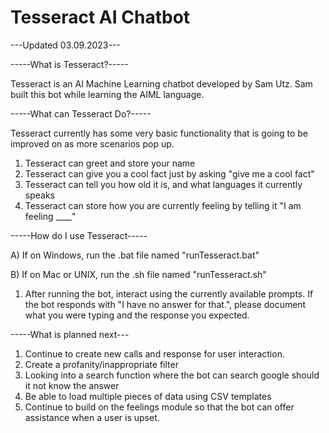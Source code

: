 # Tesseract AI Chatbot
---Updated 03.09.2023---

-----What is Tesseract?-----

Tesseract is an AI Machine Learning chatbot developed by Sam Utz. Sam built this bot while learning the AIML language.

-----What can Tesseract Do?----- 

Tesseract currently has some very basic functionality that is going to be improved on as more scenarios pop up.

1. Tesseract can greet and store your name
2. Tesseract can give you a cool fact just by asking "give me a cool fact"
3. Tesseract can tell you how old it is, and what languages it currently speaks
4. Tesseract can store how you are currently feeling by telling it "I am feeling ____"

-----How do I use Tesseract-----

A) If on Windows, run the .bat file named "runTesseract.bat"

B) If on Mac or UNIX, run the .sh file named "runTesseract.sh"

1. After running the bot, interact using the currently available prompts. If the bot responds with "I have no answer for
   that.", please document what you were typing and the response you expected.

-----What is planned next---
1. Continue to create new calls and response for user interaction.
2. Create a profanity/inappropriate filter
3. Looking into a search function where the bot can search google should it not know the answer
4. Be able to load multiple pieces of data using CSV templates
5. Continue to build on the feelings module so that the bot can offer assistance when a user is upset.